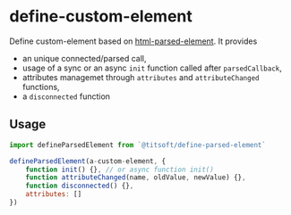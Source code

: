 # define-custom-element

Define custom-element based on [html-parsed-element](https://github.com/WebReflection/html-parsed-element). It provides
- an unique connected/parsed call,
- usage of a sync or an async `init` function called after `parsedCallback`,
- attributes managemet through `attributes` and `attributeChanged` functions,
- a `disconnected` function

## Usage
``` javascript
import defineParsedElement from `@titsoft/define-parsed-element`

defineParsedElement(a-custom-element, {
    function init() {}, // or async function init()
    function attributeChanged(name, oldValue, newValue) {},
    function disconnected() {},
    attributes: []
})

```